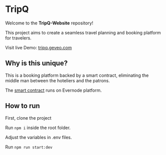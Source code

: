 # TripQ
Welcome to the **TripQ-Website** repository!

This project aims to create a seamless travel planning and booking platform for travelers. 

Visit live Demo: <a href="tripq.geveo.com">tripq.geveo.com</a>


## Why is this unique?

This is a booking platform backed by a smart contract, eliminating the middle man between the hoteliers and the patrons.


The <a href="https://github.com/Geveo/TripQ-Contract"> smart contract</a> runs on Evernode platform.

## How to run

First, clone the project

Run `npm i` inside the root folder.

Adjust the variables in .env files.

Run `npm run start:dev`